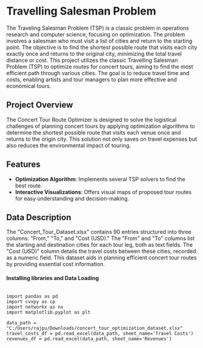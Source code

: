 # **Travelling Salesman Problem**

The Traveling Salesman Problem (TSP) is a classic problem in operations research and computer science, focusing on optimization. The problem involves a salesman who must visit a list of cities and return to the starting point. The objective is to find the shortest possible route that visits each city exactly once and returns to the original city, minimizing the total travel distance or cost.
This project utilizes the classic Travelling Salesman Problem (TSP) to optimize routes for concert tours, aiming to find the most efficient path through various cities. The goal is to reduce travel time and costs, enabling artists and tour managers to plan more effective and economical tours.

## Project Overview

The Concert Tour Route Optimizer is designed to solve the logistical challenges of planning concert tours by applying optimization algorithms to determine the shortest possible route that visits each venue once and returns to the origin city. This solution not only saves on travel expenses but also reduces the environmental impact of touring.

## Features

- **Optimization Algorithm**: Implements several TSP solvers to find the best route.
- **Interactive Visualizations**: Offers visual maps of proposed tour routes for easy understanding and decision-making.

## Data Description

The "Concert_Tour_Dataset.xlsx" contains 90 entries structured into three columns: "From," "To," and "Cost (USD)." The "From" and "To" columns list the starting and destination cities for each tour leg, both as text fields. The "Cost (USD)" column details the travel costs between these cities, recorded as a numeric field. This dataset aids in planning efficient concert tour routes by providing essential cost information.

#### Installing libraries and Data Loading

```{python}

import pandas as pd
import cvxpy as cp
import networkx as nx
import matplotlib.pyplot as plt

data_path = "C:/Users/rajpu/Downloads/concert_tour_optimization_dataset.xlsx"
travel_costs_df = pd.read_excel(data_path, sheet_name='Travel Costs')
revenues_df = pd.read_excel(data_path, sheet_name='Revenues')

```
